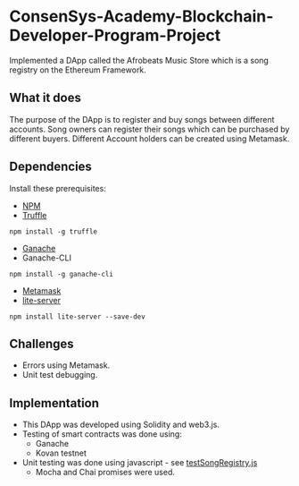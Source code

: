 # ConsenSys-Academy-Blockchain-Developer-Program-Project
Implemented a DApp called the Afrobeats Music Store which is a song registry on the Ethereum Framework. 

## What it does
The purpose of the DApp is to register and buy songs between different accounts. Song owners can register their songs which can be purchased by different buyers. Different Account holders can be created using Metamask.

## Dependencies 
Install these prerequisites:

* [NPM](https://nodejs.org/en/)
* [Truffle](https://github.com/trufflesuite/truffle)
```
npm install -g truffle
```
* [Ganache](https://www.trufflesuite.com/ganache)
* Ganache-CLI
```
npm install -g ganache-cli
```
* [Metamask](https://metamask.io)
* [lite-server](https://www.npmjs.com/package/lite-server)
```
npm install lite-server --save-dev
```

## Challenges

* Errors using Metamask.
* Unit test debugging.

## Implementation
* This DApp was developed using Solidity and web3.js.
* Testing of smart contracts was done using: 
  * Ganache
  * Kovan testnet
 * Unit testing was done using javascript - see [testSongRegistry.js](https://github.com/KalubaChikonde/ConsenSys-Academy-Blockchain-Developer-Program-Project/blob/master/test/testSongRegistry.js)
    * Mocha and Chai promises were used. 
